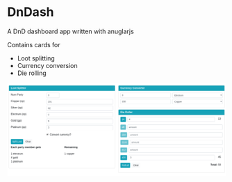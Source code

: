 # DnDash
A DnD dashboard app written with anuglarjs

Contains cards for
- Loot splitting
- Currency conversion
- Die rolling

![Split Loot](/images/dndash.png?raw=true "DnDash")
